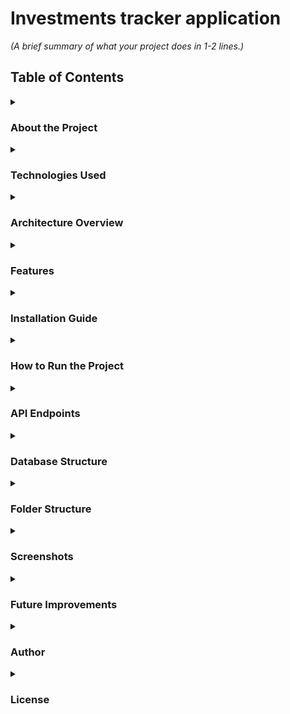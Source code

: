 # Investments tracker application

_(A brief summary of what your project does in 1-2 lines.)_


## Table of Contents

<details>
<summary><h3>About the Project</h3></summary>

This project is an Investments tracker application, that helps you track your investments.
Deposits and Withdrawals can be only in 1 currency - EUR

</details>


<details>
<summary><h3>Technologies Used</h3></summary>

| Layer           | Technology         |
|-----------------|--------------------|
| Backend         | Java & Spring Boot |
| Database        | MySQL              |
| ORM             | Spring Data JPA    |
| Authentication  | JWT?               |
| Build tools     | Maven              |
| Frontend        | React              |
| Version control | Git                |

</details>


<details>
<summary><h3>Architecture Overview</h3></summary>

_Diagram how the app works_

</details>


<details>
<summary><h3>Features</h3></summary>

User Registration & Login
JWT Authentication
CRUD Operations
Role-based Authorization
Pagination & Sorting
Swagger API Documentation
Error Handling

</details>


<details>
<summary><h3>Installation Guide</h3></summary>

What is needed to run the project

</details>


<details>
<summary><h3>How to Run the Project</h3></summary>

Backend installation
Frontend installation

</details>


<details>
<summary><h3>API Endpoints</h3></summary>

http://localhost:8080/swagger-ui/index.html

Create an openapi.json file and automatically generate API docs using Swagger.

| Method | Endpoint                                                                                      | Description                                                   | Auth required |
|--------|-----------------------------------------------------------------------------------------------|---------------------------------------------------------------|---------------|
| `POST` | `api/v1/deposits/in`                                                                          | Insert a deposit                                              | N/A           |
| `GET`  | `/api/v1/cashtransactions/get?CashTransactionType={Type}&fromDate={fromDate}&toDate={toDate}` | Get deposits / withdrawals / dividends / fees in range        | N/A           |
| `GET`  | `/api/v1/cashtransactions/get/total/amount?CashTransactionType={type}`                        | Get total amount of deposits / withdrawals / dividends / fees | N/A           |
| `POST` | `/withdrawal/out`                                                                             | Make a withdrawal                                             |               |
| `GET`  | `/withdrawal/get/from/{fromDate}/to/{toDate}`                                                 | Get withdrawals in range                                      |               |
| `GET`  | `/withdrawal/get/all`                                                                         | Get all withdrawals                                           |               |
| `GET`  | `/withdrawal/get/total/amount`                                                                | Get total amount of withdrawals                               |               |
| `POST` | `/dividend/in`                                                                                | Insert a dividend                                             |               |
| `GET`  | `/dividend/get/from/{fromDate}/to/{toDate}`                                                   | Get dividends in range                                        |               |
| `GET`  | `/dividend/get/all`                                                                           | Get all dividends                                             |               |
| `GET`  | `/dividend/get/total/amount`                                                                  | Get total amount of dividends                                 |               |
| `POST` | `/api/transaction/in`                                                                         | Insert a transaction                                          |               |

</details> 


<details>
<summary><h3>Database Structure</h3></summary>

DB schema

</details>


<details>
<summary><h3>Folder Structure</h3></summary>

Screenshot from IntelliJ

</details>


<details>
<summary><h3>Screenshots</h3></summary>

Home Page
Login Page

</details>


<details>
<summary><h3>Future Improvements</h3></summary>

- Add Swagger-ui
- Add email notification for weekly portfolio view
- Docker

</details>


<details>
<summary><h3>Author</h3></summary>

#### Your Name: Denis Buserski 
#### [LinkedIn](https://www.linkedin.com/in/denis-buserski/) 
#### [GitHub](https://github.com/DenisBuserski) 

</details>


<details>
<summary><h3>License</h3></summary>

This project is licensed under the MIT License. (ADD MIT)

</details>
